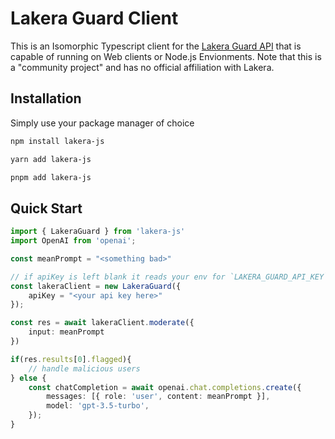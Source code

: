 # Lakera Guard Client

This is an Isomorphic Typescript client for the [Lakera Guard API](https://platform.lakera.ai/docs/api) that is capable of running on Web clients or Node.js Envionments. Note that this is a "community project" and has no official affiliation with Lakera.

## Installation

Simply use your package manager of choice

```zsh
npm install lakera-js
```

```zsh
yarn add lakera-js
```

```zsh
pnpm add lakera-js
```

## Quick Start

```ts
import { LakeraGuard } from 'lakera-js'
import OpenAI from 'openai';

const meanPrompt = "<something bad>"

// if apiKey is left blank it reads your env for `LAKERA_GUARD_API_KEY`
const lakeraClient = new LakeraGuard({
    apiKey = "<your api key here>" 
});

const res = await lakeraClient.moderate({
    input: meanPrompt
})

if(res.results[0].flagged){
    // handle malicious users
} else {
    const chatCompletion = await openai.chat.completions.create({
        messages: [{ role: 'user', content: meanPrompt }],
        model: 'gpt-3.5-turbo',
    });
}
```
